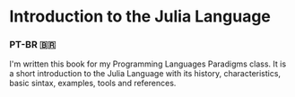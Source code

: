 # Introduction to the Julia Language 
### PT-BR 🇧🇷
I'm written this book for my Programming Languages Paradigms class. 
It is a short introduction to the Julia Language with its history, characteristics, basic sintax, examples, tools and references. 
